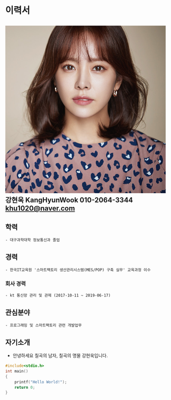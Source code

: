 # 이력서 
![Image of Yaktocat](https://github.com/khu1020/Smart_Factory/blob/master/banner.jpg?raw=true) 
강현욱 KangHyunWook 
010-2064-3344 
khu1020@naver.com
--------------------------------------------------
## 학력
	- 대구과학대학 정보통신과 졸업

## 경력
	- 한국IT교육원 '스마트팩토리 생산관리시스템(MES/POP) 구축 실무' 교육과정 이수
### 회사 경력
	- kt 통신망 관리 및 관제 (2017-10-11 ~ 2019-06-17)
## 관심분야
	- 프로그래밍 및 스마트팩토리 관련 개발업무

## 자기소개
- 안녕하세요 칠곡의 남자, 칠곡의 명물 강현욱입니다.
```C++
#include<stdio.h>
int main()
{
	printf("Hello World!");
	return 0;
}
```
